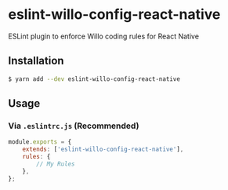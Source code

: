 # eslint-willo-config-react-native

ESLint plugin to enforce Willo coding rules for React Native

## Installation

```sh
$ yarn add --dev eslint-willo-config-react-native
```

## Usage

### Via `.eslintrc.js` (Recommended)

```js
module.exports = {
    extends: ['eslint-willo-config-react-native'],
    rules: {
        // My Rules
    },
};
```
